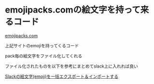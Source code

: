# emojipacks.comの絵文字を持って来るコード

[emojipacks.com](https://emojipacks.com/)

上記サイトのemojiを持ってくるコード

pack毎の絵文字をファイル化してくれる

ファイル化されたものを以下を参考にまとめてslack上に入れれば良い

[Slackの絵文字(emoji)を一括エクスポート＆インポートする](https://qiita.com/ne-peer/items/cbdef4f02b1bb6103e51)